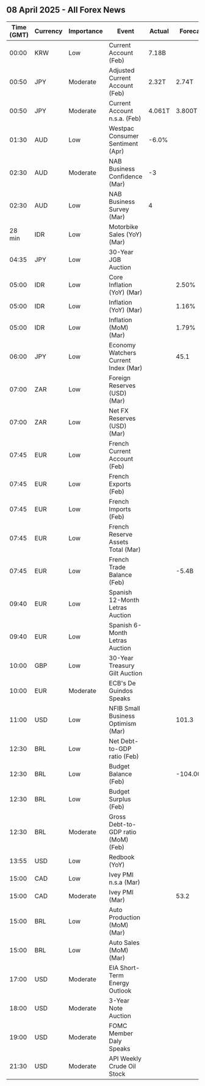 ## 08 April 2025 - All Forex News

| Time (GMT) | Currency | Importance | Event | Actual | Forecast | Previous |
|------|----------|------------|-------|--------|----------|----------|
| 00:00 | KRW | Low | Current Account (Feb) | 7.18B |  | 2.94B |
| 00:50 | JPY | Moderate | Adjusted Current Account (Feb) | 2.32T | 2.74T | 1.95T |
| 00:50 | JPY | Moderate | Current Account n.s.a. (Feb) | 4.061T | 3.800T | -0.258T |
| 01:30 | AUD | Low | Westpac Consumer Sentiment (Apr) | -6.0% |  | 4.0% |
| 02:30 | AUD | Moderate | NAB Business Confidence (Mar) | -3 |  | -2 |
| 02:30 | AUD | Low | NAB Business Survey (Mar) | 4 |  | 4 |
| 28 min | IDR | Low | Motorbike Sales (YoY) (Mar) |  |  | 4.00% |
| 04:35 | JPY | Low | 30-Year JGB Auction |  |  | 2.290% |
| 05:00 | IDR | Low | Core Inflation (YoY) (Mar) |  | 2.50% | 2.48% |
| 05:00 | IDR | Low | Inflation (YoY) (Mar) |  | 1.16% | -0.09% |
| 05:00 | IDR | Low | Inflation (MoM) (Mar) |  | 1.79% | -0.48% |
| 06:00 | JPY | Low | Economy Watchers Current Index (Mar) |  | 45.1 | 45.6 |
| 07:00 | ZAR | Low | Foreign Reserves (USD) (Mar) |  |  | 66.26B |
| 07:00 | ZAR | Low | Net FX Reserves (USD) (Mar) |  |  | 61.733B |
| 07:45 | EUR | Low | French Current Account (Feb) |  |  | -2.20B |
| 07:45 | EUR | Low | French Exports (Feb) |  |  | 49.8B |
| 07:45 | EUR | Low | French Imports (Feb) |  |  | 56.4B |
| 07:45 | EUR | Low | French Reserve Assets Total (Mar) |  |  | 295,984.0M |
| 07:45 | EUR | Low | French Trade Balance (Feb) |  | -5.4B | -6.5B |
| 09:40 | EUR | Low | Spanish 12-Month Letras Auction |  |  | 2.173% |
| 09:40 | EUR | Low | Spanish 6-Month Letras Auction |  |  | 2.255% |
| 10:00 | GBP | Low | 30-Year Treasury Gilt Auction |  |  | 5.104% |
| 10:00 | EUR | Moderate | ECB's De Guindos Speaks |  |  |  |
| 11:00 | USD | Low | NFIB Small Business Optimism (Mar) |  | 101.3 | 100.7 |
| 12:30 | BRL | Low | Net Debt-to-GDP ratio (Feb) |  |  | 60.8% |
| 12:30 | BRL | Low | Budget Balance (Feb) |  | -104.000B | 63.737B |
| 12:30 | BRL | Low | Budget Surplus (Feb) |  |  | 104.096B |
| 12:30 | BRL | Moderate | Gross Debt-to-GDP ratio (MoM) (Feb) |  |  | 75.3% |
| 13:55 | USD | Low | Redbook (YoY) |  |  | 4.8% |
| 15:00 | CAD | Low | Ivey PMI n.s.a (Mar) |  |  | 53.6 |
| 15:00 | CAD | Moderate | Ivey PMI (Mar) |  | 53.2 | 55.3 |
| 15:00 | BRL | Low | Auto Production (MoM) (Mar) |  |  | 23.8% |
| 15:00 | BRL | Low | Auto Sales (MoM) (Mar) |  |  | 8.0% |
| 17:00 | USD | Moderate | EIA Short-Term Energy Outlook |  |  |  |
| 18:00 | USD | Moderate | 3-Year Note Auction |  |  | 3.908% |
| 19:00 | USD | Moderate | FOMC Member Daly Speaks |  |  |  |
| 21:30 | USD | Moderate | API Weekly Crude Oil Stock |  |  | 6.037M |
